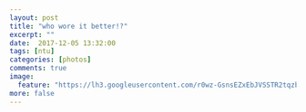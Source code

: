 ```yaml
---
layout: post
title: "who wore it better!?"
excerpt: ""
date:  2017-12-05 13:32:00
tags: [ntu]
categories: [photos]
comments: true
image:
  feature: "https://lh3.googleusercontent.com/r0wz-GsnsEZxEbJVSSTR2tqzbJ0LuP3zUgN8pimqDHcp2a9d5oI8tAJbWuTwb8f9waWMDadNZsHrV-ms3RDk0xd2q7xAHHp0ePNke_ULlx0nHI46ArfToYYxZmjB0Kq0vMCu_UFw8BlbfveptlYBcltRoGV34_mZthAl6afeRTUftD9I2q_xNJGsYKomZxkmBZrHBT6jk7PwB45kCBSuHpypA6iP1Q3UwHb1UYcm80lStml_h2vzKBEyUmn9Okv7qzv9D0lFO7DYXlNVlfT1MHrkPoGabkFDfngIx7wbpR7Mb8oFKcmFSXA68lVCODv5giKePCGKnC3uIgyUb6X8afB7X_XSvrubRIRK2G9-yR9r6zzfzDID3UQMiMxeXHm4h_ubuTRGkEo4vIghdub4_Z5Um79Hb8VxsGymkvaNwwNE190JDqNv6liCjXSi9ZoFhpwWL8OijAOUtlH8oNWLDkUR1l5DpDXmSS3rs0rNOFPy8qBQ-28kEt8MHDjYwCy1J8TSwIxFis7ID0ETNbvlQ56M1INNHqAsIdmhH-FHZol1g3nhEJZU3Cisgj8Z0Oav6XuGyeVk9uEudAtgTOo30COUUoddsDAT8TL4CFHPBbvo4amMg09cjsQLP5B1sFW1wQAzHqkWximmxYVdJMMurmp3_PquWG2vwg=w429-h642-no"
more: false
---
```



